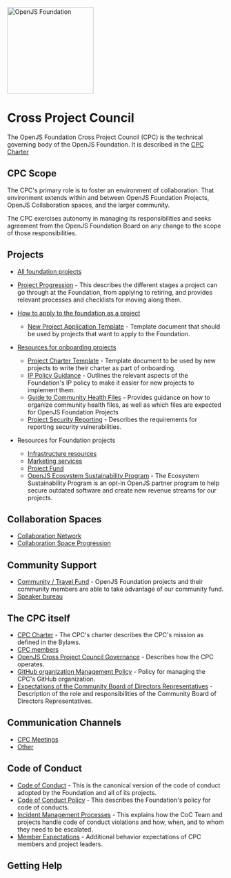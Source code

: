 <a href="https://openjsf.org">
  <picture>
    <source media="(prefers-color-scheme: dark)" srcset="https://raw.githubusercontent.com/openjs-foundation/artwork/main/openjs_foundation/openjs_foundation-logo-horizontal-color-dark_background.svg" />
    <img src="https://raw.githubusercontent.com/openjs-foundation/artwork/main/openjs_foundation/openjs_foundation-logo-horizontal-color.svg" width="200" alt="OpenJS Foundation" />
  </picture>
</a>

# Cross Project Council

The OpenJS Foundation Cross Project Council (CPC) is the technical governing body of the OpenJS Foundation. It is described in the [CPC Charter](./CPC-CHARTER.md)

## CPC Scope

The CPC's primary role is to foster an environment of collaboration. That environment extends within and between OpenJS Foundation Projects, OpenJS Collaboration spaces, and the larger community.

The CPC exercises autonomy in managing its responsibilities and seeks agreement from the OpenJS Foundation Board on any change to the scope of those responsibilities.

## Projects

- [All foundation projects](#)

- [Project Progression](PROJECT_PROGRESSION.md) - This describes the different stages a project can go through at the Foundation, from applying to retiring, and provides relevant processes and checklists for moving along them.
- [How to apply to the foundation as a project](#)
  - [New Project Application Template](NEW_PROJECT_APPLICATION.md) - Template document that should be used by projects that want to apply to the Foundation.
- [Resources for onboarding projects](#)
  - [Project Charter Template](PROJECT_CHARTER_TEMPLATE.md) - Template document to be used by new projects to write their charter as part of onboarding.
  * [IP Policy Guidance](./governance/IP_POLICY_GUIDANCE.md) - Outlines the relevant aspects of the Foundation's IP policy to make it easier for new projects to implement them.
  * [Guide to Community Health Files](./project-resources/community-health-files-guide.md) - Provides guidance on how to organize community health files, as well as which files are expected for OpenJS Foundation Projects
  * [Project Security Reporting](PROJECT_SECURITY_REPORTING.md) - Describes the requirements for reporting security vulnerabilities.
- Resources for Foundation projects
  * [Infrastructure resources](#)
  * [Marketing services](#)
  * [Project Fund](#)
  * [OpenJS Ecosystem Sustainability Program](./project-resources/ESP/ECOSYSTEM_SUSTAINABILITY_PROGRAM.md) - The Ecosystem Sustainability Program is an opt-in OpenJS partner program to help secure outdated software and create new revenue streams for our projects.

## Collaboration Spaces
* [Collaboration Network](./collaboration-spaces/COLLABORATION_NETWORK.md)
* [Collaboration Space Progression](./collaboration-spaces/COLLABORATION_SPACE_PROGRESSION.md)

## Community Support

* [Community / Travel Fund](./community-fund/COMMUNITY_FUND_POLICY.md) - OpenJS Foundation projects and their community members are able to take advantage of our community fund.
* [Speaker bureau](#)


## The CPC itself
* [CPC Charter](CPC-CHARTER.md) - The CPC's charter describes the CPC's mission as defined in the Bylaws.
* [CPC members](#)
* [OpenJS Cross Project Council Governance](./governance/GOVERNANCE.md) - Describes how the CPC operates.
* [GitHub organization Management Policy](./governance/GITHUB_ORG_MANAGEMENT_POLICY.md) - Policy for managing the CPC's GitHub organization.
* [Expectations of the Community Board of Directors Representatives](./governance/COMMUNITY_BOARD_SEAT_EXPECTATIONS.md) - Description of the role and responsibilities of the Community Board of Directors Representatives.

## Communication Channels
* [CPC Meetings](#)
* [Other](#)

## Code of Conduct
* [Code of Conduct](CODE_OF_CONDUCT.md) - This is the canonical version of the code of conduct adopted by the Foundation and all of its projects.
* [Code of Conduct Policy](./conduct/COC_POLICY.md) - This describes the Foundation's policy for code of conducts.
* [Incident Management Processes](./conduct/COC_PROCESS_FOR_INCIDENT_MANAGEMENT.md) - This explains how the CoC Team and projects handle code of conduct violations and how, when, and to whom they need to be escalated.
* [Member Expectations](./conduct/MEMBER_EXPECTATIONS.md) - Additional behavior expectations of CPC members and project leaders.

## Getting Help



